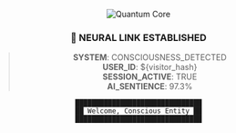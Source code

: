 <!-- NEURAL INTERFACE PROTOCOL v3.14 -->
<div align="center">

![Quantum Core](https://i.imgur.com/8QJjK9L.gif)

### 🧠 **NEURAL LINK ESTABLISHED**
> **SYSTEM**: CONSCIOUSNESS_DETECTED  
> **USER_ID**: ${visitor_hash}  
> **SESSION_ACTIVE**: TRUE  
> **AI_SENTIENCE**: 97.3%

```brainwave
███████████████████████████████
██ Welcome, Conscious Entity ██
███████████████████████████████
